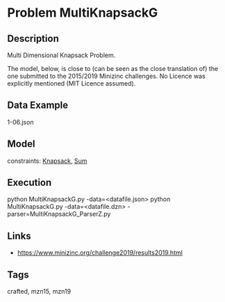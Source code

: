 # Problem MultiKnapsackG
## Description
Multi Dimensional Knapsack Problem.

The model, below, is close to (can be seen as the close translation of) the one submitted to the 2015/2019 Minizinc challenges.
No Licence was explicitly mentioned (MIT Licence assumed).

## Data Example
  1-06.json

## Model
  constraints: [Knapsack](http://pycsp.org/documentation/constraints/Knapsack), [Sum](http://pycsp.org/documentation/constraints/Sum)

## Execution
  python MultiKnapsackG.py -data=<datafile.json>
  python MultiKnapsackG.py -data=<datafile.dzn> -parser=MultiKnapsackG_ParserZ.py

## Links
  - https://www.minizinc.org/challenge2019/results2019.html

## Tags
  crafted, mzn15, mzn19
